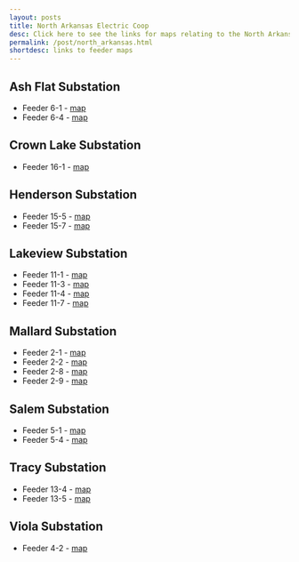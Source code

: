 ```yaml
---
layout: posts
title: North Arkansas Electric Coop
desc: Click here to see the links for maps relating to the North Arkansas Coop.  This is organized by substation/feeders. 
permalink: /post/north_arkansas.html
shortdesc: links to feeder maps
---
```


Ash Flat Substation
-------------------
* Feeder 6-1 - [map](/coop/naec/sash_flat_f6-1.html)
* Feeder 6-4 - [map](/coop/naec/sash_flat_f6-4.html)

Crown Lake Substation
-------------------
* Feeder 16-1 - [map](/coop/naec/scrown_lake_f16-1.html)

Henderson Substation
-------------------
* Feeder 15-5 - [map](/coop/naec/shenderson_f15-5.html)
* Feeder 15-7 - [map](/coop/naec/shenderson_f15-7.html)

Lakeview Substation
-------------------
* Feeder 11-1 - [map](/coop/naec/slakeview_f11-1.html)
* Feeder 11-3 - [map](/coop/naec/slakeview_f11-3.html)
* Feeder 11-4 - [map](/coop/naec/slakeview_f11-4.html)
* Feeder 11-7 - [map](/coop/naec/slakeview_f11-7.html)

Mallard Substation
--------------
* Feeder 2-1 - [map](/coop/naec/sme_f2_1.html)
* Feeder 2-2 - [map](/coop/naec/smallard_f2-2.html)
* Feeder 2-8 - [map](/coop/naec/smallard_f2-8.html)
* Feeder 2-9 - [map](/coop/naec/smn_f2_9.html)

Salem Substation
----------------
* Feeder 5-1 - [map](/coop/naec/ssalem_f5-1.html)
* Feeder 5-4 - [map](/coop/naec/ssalem_f5-4.html)

Tracy Substation
----------------
* Feeder 13-4 - [map](/coop/naec/stracy_f13-4.html)
* Feeder 13-5 - [map](/coop/naec/stracy_f13-5.html)

Viola Substation
----------------
* Feeder 4-2 - [map](/coop/naec/sviola_f4-2.html)
